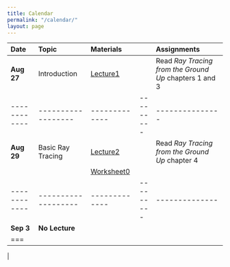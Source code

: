 ```yaml
---
title: Calendar
permalink: "/calendar/"
layout: page
---
```


|**Date**    |**Topic**         |**Materials**|         |**Assignments**|
|:-----------|:-----------------|:------------|:--------|:--------------|
|**Aug 27**|Introduction      | [Lecture1](https://github.com/shaffer1/UIllinois_Rendering/blob/master/Lecture-1-Preliminaries.pptx?raw=true) | |Read _Ray Tracing from the Ground Up_ chapters 1 and 3
|------------|------------------|-------------|---------|---------------|
|**Aug 29**|Basic Ray Tracing | [Lecture2](https://github.com/shaffer1/UIllinois_Rendering/blob/master/Lecture-2-Ray%20Tracing.pptx?raw=true)    |                     | Read _Ray Tracing from the Ground Up_ chapter 4 
|            |                     | [Worksheet0](https://github.com/shaffer1/UIllinois_Rendering/blob/master/Lecture-1-Preliminaries.pptx?raw=true)|            |              |
|------------|-------------------|-------------|---------|--------------|
|**Sep 3**   | **No Lecture**    |             |          |              |
|===
| 
